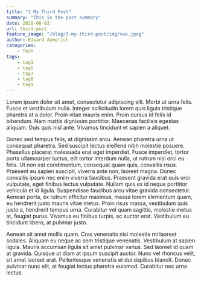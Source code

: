 ```yaml
---
title: "3 My Third Post"
summary: "This is the post summary"
date: 2020-08-03
url: third-post
feature_image: "/blog/3-my-third-post/img/vue.jpeg"
author: Eduard Aymerich
categories:
    - Tech
tags:
    - tag1
    - tag6
    - tag7
    - tag8
    - tag9
---
```


Lorem ipsum dolor sit amet, consectetur adipiscing elit. Morbi ut urna felis. Fusce et vestibulum nulla. Integer sollicitudin lorem quis ligula tristique pharetra at a dolor. Proin vitae mauris enim. Proin cursus id felis id bibendum. Nam mattis dignissim porttitor. Maecenas facilisis egestas aliquam. Duis quis nisl ante. Vivamus tincidunt et sapien a aliquet.

Donec sed tempus felis, at dignissim arcu. Aenean pharetra urna ut consequat pharetra. Sed suscipit lectus eleifend nibh molestie posuere. Phasellus placerat malesuada erat eget imperdiet. Fusce imperdiet, tortor porta ullamcorper luctus, elit tortor interdum nulla, ut rutrum nisi orci eu felis. Ut non est condimentum, consequat quam quis, convallis risus. Praesent eu sapien suscipit, viverra ante non, laoreet magna. Donec convallis ipsum nec enim viverra faucibus. Praesent gravida erat quis orci vulputate, eget finibus lectus vulputate. Nullam quis ex id neque porttitor vehicula et id ligula. Suspendisse faucibus arcu vitae gravida consectetur. Aenean porta, ex rutrum efficitur maximus, massa lorem elementum quam, eu hendrerit justo mauris vitae metus. Proin risus massa, vestibulum quis justo a, hendrerit tempus urna. Curabitur vel quam sagittis, molestie metus at, feugiat purus. Vivamus eu finibus turpis, ac auctor erat. Vestibulum eu tincidunt libero, at pulvinar justo.

Aenean sit amet mollis quam. Cras venenatis nisi molestie mi laoreet sodales. Aliquam eu neque ac sem tristique venenatis. Vestibulum at sapien ligula. Mauris accumsan ligula sit amet pulvinar varius. Sed laoreet id quam at gravida. Quisque ut diam at ipsum suscipit auctor. Nunc vel rhoncus velit, sit amet laoreet erat. Pellentesque venenatis et dui dapibus blandit. Donec pulvinar nunc elit, at feugiat lectus pharetra euismod. Curabitur nec urna lectus.
